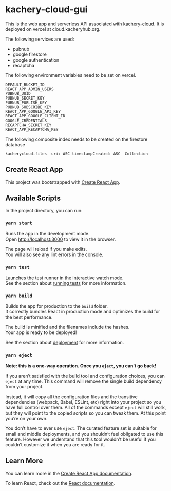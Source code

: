 # kachery-cloud-gui

This is the web app and serverless API associated with [kachery-cloud](https://github.com/flatironinstitute/kachery-cloud). It is deployed on vercel at cloud.kacheryhub.org.

The following services are used:
* pubnub
* google firestore
* google authentication
* recaptcha

The following environment variables need to be set on vercel.

```
DEFAULT_BUCKET_ID
REACT_APP_ADMIN_USERS
PUBNUB_UUID
PUBNUB_SECRET_KEY
PUBNUB_PUBLISH_KEY
PUBNUB_SUBSCRIBE_KEY
REACT_APP_GOOGLE_API_KEY
REACT_APP_GOOGLE_CLIENT_ID
GOOGLE_CREDENTIALS
RECAPTCHA_SECRET_KEY
REACT_APP_RECAPTCHA_KEY
```

The following composite index needs to be created on the firestore database
```
kacherycloud.files	uri: ASC timestampCreated: ASC	Collection
```

## Create React App

This project was bootstrapped with [Create React App](https://github.com/facebook/create-react-app).

## Available Scripts

In the project directory, you can run:

### `yarn start`

Runs the app in the development mode.\
Open [http://localhost:3000](http://localhost:3000) to view it in the browser.

The page will reload if you make edits.\
You will also see any lint errors in the console.

### `yarn test`

Launches the test runner in the interactive watch mode.\
See the section about [running tests](https://facebook.github.io/create-react-app/docs/running-tests) for more information.

### `yarn build`

Builds the app for production to the `build` folder.\
It correctly bundles React in production mode and optimizes the build for the best performance.

The build is minified and the filenames include the hashes.\
Your app is ready to be deployed!

See the section about [deployment](https://facebook.github.io/create-react-app/docs/deployment) for more information.

### `yarn eject`

**Note: this is a one-way operation. Once you `eject`, you can’t go back!**

If you aren’t satisfied with the build tool and configuration choices, you can `eject` at any time. This command will remove the single build dependency from your project.

Instead, it will copy all the configuration files and the transitive dependencies (webpack, Babel, ESLint, etc) right into your project so you have full control over them. All of the commands except `eject` will still work, but they will point to the copied scripts so you can tweak them. At this point you’re on your own.

You don’t have to ever use `eject`. The curated feature set is suitable for small and middle deployments, and you shouldn’t feel obligated to use this feature. However we understand that this tool wouldn’t be useful if you couldn’t customize it when you are ready for it.

## Learn More

You can learn more in the [Create React App documentation](https://facebook.github.io/create-react-app/docs/getting-started).

To learn React, check out the [React documentation](https://reactjs.org/).
